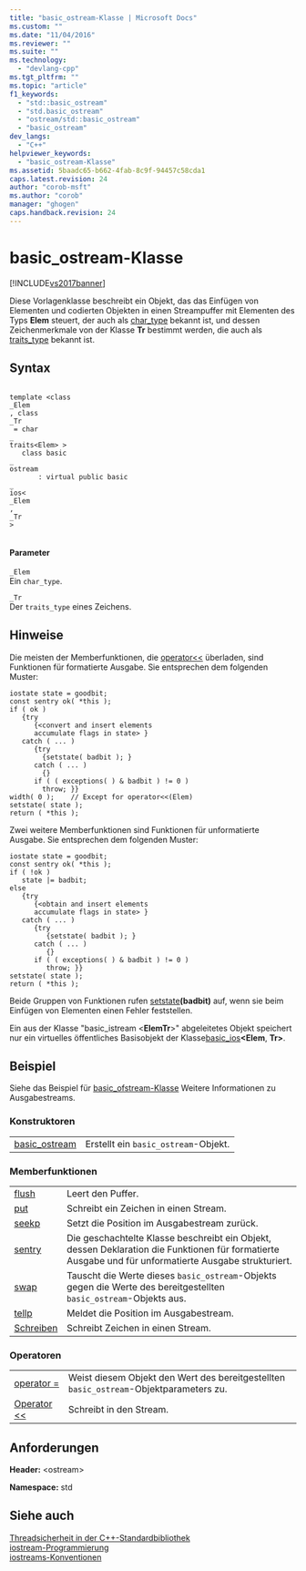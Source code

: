 ```yaml
---
title: "basic_ostream-Klasse | Microsoft Docs"
ms.custom: ""
ms.date: "11/04/2016"
ms.reviewer: ""
ms.suite: ""
ms.technology: 
  - "devlang-cpp"
ms.tgt_pltfrm: ""
ms.topic: "article"
f1_keywords: 
  - "std::basic_ostream"
  - "std.basic_ostream"
  - "ostream/std::basic_ostream"
  - "basic_ostream"
dev_langs: 
  - "C++"
helpviewer_keywords: 
  - "basic_ostream-Klasse"
ms.assetid: 5baadc65-b662-4fab-8c9f-94457c58cda1
caps.latest.revision: 24
author: "corob-msft"
ms.author: "corob"
manager: "ghogen"
caps.handback.revision: 24
---
```

# basic_ostream-Klasse
[!INCLUDE[vs2017banner](../assembler/inline/includes/vs2017banner.md)]

Diese Vorlagenklasse beschreibt ein Objekt, das das Einfügen von Elementen und codierten Objekten in einen Streampuffer mit Elementen des Typs **Elem** steuert, der auch als [char\_type](../Topic/basic_ios::char_type.md) bekannt ist, und dessen Zeichenmerkmale von der Klasse **Tr** bestimmt werden, die auch als [traits\_type](../Topic/basic_ios::traits_type.md) bekannt ist.  
  
## Syntax  
  
```  
  
template <class   
_Elem  
, class   
_Tr  
 = char  
_  
traits<Elem> >  
   class basic  
_  
ostream  
       : virtual public basic  
_  
ios<  
_Elem  
,   
_Tr  
>  
  
```  
  
#### Parameter  
 `_Elem`  
 Ein `char_type`.  
  
 `_Tr`  
 Der `traits_type` eines Zeichens.  
  
## Hinweise  
 Die meisten der Memberfunktionen, die [operator\<\<](../Topic/basic_ostream::operator%3C%3C.md) überladen, sind Funktionen für formatierte Ausgabe. Sie entsprechen dem folgenden Muster:  
  
```  
iostate state = goodbit;  
const sentry ok( *this );  
if ( ok )  
   {try  
      {<convert and insert elements  
      accumulate flags in state> }  
   catch ( ... )  
      {try  
        {setstate( badbit ); }  
      catch ( ... )  
        {}  
      if ( ( exceptions( ) & badbit ) != 0 )  
        throw; }}  
width( 0 );    // Except for operator<<(Elem)  
setstate( state );  
return ( *this );  
```  
  
 Zwei weitere Memberfunktionen sind Funktionen für unformatierte Ausgabe. Sie entsprechen dem folgenden Muster:  
  
```  
iostate state = goodbit;  
const sentry ok( *this );  
if ( !ok )  
   state |= badbit;  
else  
   {try  
      {<obtain and insert elements  
      accumulate flags in state> }  
   catch ( ... )  
      {try  
         {setstate( badbit ); }  
      catch ( ... )  
         {}  
      if ( ( exceptions( ) & badbit ) != 0 )  
         throw; }}  
setstate( state );  
return ( *this );  
```  
  
 Beide Gruppen von Funktionen rufen [setstate](../Topic/basic_ios::setstate.md)**\(badbit\)** auf, wenn sie beim Einfügen von Elementen einen Fehler feststellen.  
  
 Ein aus der Klasse "basic\_istream \<**ElemTr**\>" abgeleitetes Objekt speichert nur ein virtuelles öffentliches Basisobjekt der Klasse[basic\_ios](../standard-library/basic-ios-class.md)**\<Elem**, **Tr\>**.  
  
## Beispiel  
 Siehe das Beispiel für [basic\_ofstream\-Klasse](../standard-library/basic-ofstream-class.md) Weitere Informationen zu Ausgabestreams.  
  
### Konstruktoren  
  
|||  
|-|-|  
|[basic\_ostream](../Topic/basic_ostream::basic_ostream.md)|Erstellt ein `basic_ostream`\-Objekt.|  
  
### Memberfunktionen  
  
|||  
|-|-|  
|[flush](../Topic/basic_ostream::flush.md)|Leert den Puffer.|  
|[put](../Topic/basic_ostream::put.md)|Schreibt ein Zeichen in einen Stream.|  
|[seekp](../Topic/basic_ostream::seekp.md)|Setzt die Position im Ausgabestream zurück.|  
|[sentry](../Topic/basic_ostream::sentry.md)|Die geschachtelte Klasse beschreibt ein Objekt, dessen Deklaration die Funktionen für formatierte Ausgabe und für unformatierte Ausgabe strukturiert.|  
|[swap](../Topic/basic_ostream::operator=.md)|Tauscht die Werte dieses `basic_ostream`\-Objekts gegen die Werte des bereitgestellten `basic_ostream`\-Objekts aus.|  
|[tellp](../Topic/basic_ostream::tellp.md)|Meldet die Position im Ausgabestream.|  
|[Schreiben](../Topic/basic_ostream::write.md)|Schreibt Zeichen in einen Stream.|  
  
### Operatoren  
  
|||  
|-|-|  
|[operator \=](../Topic/basic_ostream::operator=.md)|Weist diesem Objekt den Wert des bereitgestellten `basic_ostream`\-Objektparameters zu.|  
|[Operator \<\<](../Topic/basic_ostream::operator%3C%3C.md)|Schreibt in den Stream.|  
  
## Anforderungen  
 **Header:** \<ostream\>  
  
 **Namespace:** std  
  
## Siehe auch  
 [Threadsicherheit in der C\+\+\-Standardbibliothek](../standard-library/thread-safety-in-the-cpp-standard-library.md)   
 [iostream\-Programmierung](../standard-library/iostream-programming.md)   
 [iostreams\-Konventionen](../standard-library/iostreams-conventions.md)